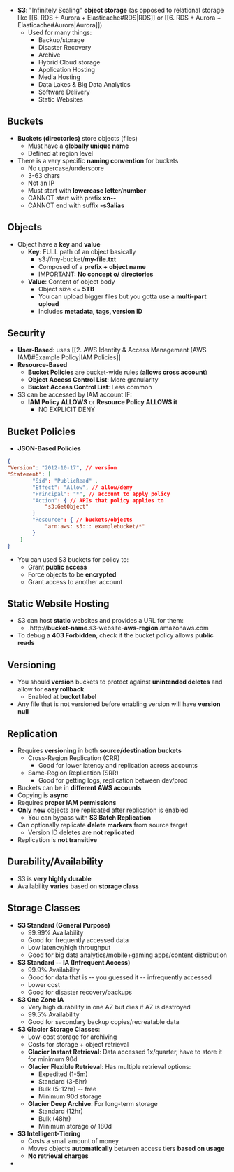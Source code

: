 - **S3**: "Infinitely Scaling" **object storage** (as opposed to relational storage like [[6. RDS + Aurora + Elasticache#RDS|RDS]] or [[6. RDS + Aurora + Elasticache#Aurora|Aurora]])
	- Used for many things: 
		- Backup/storage
		- Disaster Recovery
		- Archive
		- Hybrid Cloud storage 
		- Application Hosting
		- Media Hosting
		- Data Lakes & Big Data Analytics
		- Software Delivery
		- Static Websites
## Buckets

- **Buckets (directories)** store objects (files)
	- Must have a **globally unique name**
	- Defined at region level 
- There is a very specific **naming convention** for buckets
	- No uppercase/underscore
	- 3-63 chars 
	- Not an IP 
	- Must start with **lowercase letter/number**
	- CANNOT start with prefix **xn--**
	- CANNOT end with suffix **-s3alias**

## Objects 

- Object have a **key** and **value**
	- **Key**: FULL path of an object basically
		- s3://my-bucket/**my-file.txt**
		- Composed of a **prefix + object name**
		- IMPORTANT: **No concept o/ directories**
	- **Value**: Content of object body
		- Object size <= **5TB**
		- You can upload bigger files but you gotta use a **multi-part upload**
		- Includes **metadata, tags, version ID**

## Security

- **User-Based**: uses [[2. AWS Identity & Access Management (AWS IAM)#Example Policy|IAM Policies]] 
- **Resource-Based**
	- **Bucket Policies** are bucket-wide rules (**allows cross account**)
	- **Object Access Control List**: More granularity
	- **Bucket Access Control List**: Less common
- S3 can be accessed by IAM account IF: 
	- **IAM Policy ALLOWS** or **Resource Policy ALLOWS it**
		- NO EXPLICIT DENY 

## Bucket Policies 

- **JSON-Based Policies**

```json
{
"Version": "2012-10-17", // version
"Statement": [
		"Sid": "PublicRead" ,
		"Effect": "Allow", // allow/deny
		"Principal": "*", // account to apply policy
		"Action": { // APIs that policy applies to
			"s3:GetObject"
		}
		"Resource": { // buckets/objects
			"arn:aws: s3::: examplebucket/*"
		}
	]
}
```

- You can used S3 buckets for policy to: 
	- Grant **public access**
	- Force objects to be **encrypted**
	- Grant access to another account

## Static Website Hosting

- S3 can host **static** websites and provides a URL for them: 
	- .http://**bucket-name**.s3-website-**aws-region**.amazonaws.com
- To debug a **403 Forbidden**, check if the bucket policy allows **public reads** 
## Versioning 

- You should **version** buckets to protect against **unintended deletes** and allow for **easy rollback**
	- Enabled at **bucket label**
- Any file that is not versioned before enabling version will have **version null**

## Replication

- Requires **versioning** in both **source/destination buckets**
	- Cross-Region Replication (CRR) 
		- Good for lower latency and replication across accounts
	- Same-Region Replication (SRR) 
		- Good for getting logs, replication between dev/prod 
- Buckets can be in **different AWS accounts**
- Copying is **async**
- Requires **proper IAM permissions**
- **Only new** objects are replicated after replication is enabled
	- You can bypass with **S3 Batch Replication**
- Can optionally replicate **delete markers** from source target
	- Version ID deletes are **not replicated**
- Replication is **not transitive**

## Durability/Availability

- S3 is **very highly durable**
- Availability **varies** based on **storage class**
## Storage Classes

- **S3 Standard (General Purpose)**
	- 99.99% Availability
	- Good for frequently accessed data
	- Low latency/high throughput
	- Good for big data analytics/mobile+gaming apps/content distribution
- **S3 Standard -- IA (Infrequent Access)**
	- 99.9% Availability
	- Good for data that is -- you guessed it -- infrequently accessed
	- Lower cost
	- Good for disaster recovery/backups
- **S3 One Zone IA**
	- Very high durability in one AZ but dies if AZ is destroyed
	- 99.5% Availability
	- Good for secondary backup copies/recreatable data
- **S3 Glacier Storage Classes**: 
	- Low-cost storage for archiving
	- Costs for storage + object retrieval 
	- **Glacier Instant Retrieval**: Data accessed 1x/quarter, have to store it for minimum 90d
	- **Glacier Flexible Retrieval**: Has multiple retrieval options: 
		- Expedited (1-5m)
		- Standard (3-5hr)
		- Bulk (5-12hr) -- free
		- Minimum 90d storage
	- **Glacier Deep Archive**: For long-term storage
		- Standard (12hr)
		- Bulk (48hr)
		- Minimum storage o/ 180d
- **S3 Intelligent-Tiering**
	- Costs a small amount of money 
	- Moves objects **automatically** between access tiers **based on usage**
	- **No retrieval charges**
- 
